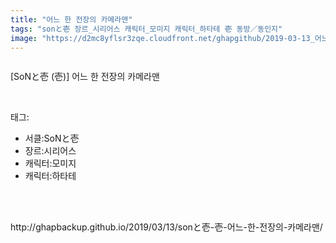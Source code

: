 ```yaml
---
title: "어느 한 전장의 카메라맨"
tags: "sonと壱 장르_시리어스 캐릭터_모미지 캐릭터_하타테 壱 동방／동인지"
image: "https://d2mc8yflsr3zqe.cloudfront.net/ghapgithub/2019-03-13_어느 한 전장의 카메라맨/001.jpg"
---
```

<div class="article">
<div class="article-entry" itemprop="articleBody">
<p><img alt="" src="{{ site.imgserver2 }}/ghapgithub/2019-03-13_어느 한 전장의 카메라맨/001.jpg"/><br/><img alt="" src="{{ site.imgserver2 }}/ghapgithub/2019-03-13_어느 한 전장의 카메라맨/002.jpg"/><br/><img alt="" src="{{ site.imgserver2 }}/ghapgithub/2019-03-13_어느 한 전장의 카메라맨/003.jpg"/><br/><img alt="" src="{{ site.imgserver2 }}/ghapgithub/2019-03-13_어느 한 전장의 카메라맨/004.jpg"/><br/><img alt="" src="{{ site.imgserver2 }}/ghapgithub/2019-03-13_어느 한 전장의 카메라맨/005.jpg"/><br/><img alt="" src="{{ site.imgserver2 }}/ghapgithub/2019-03-13_어느 한 전장의 카메라맨/006.jpg"/><br/><img alt="" src="{{ site.imgserver2 }}/ghapgithub/2019-03-13_어느 한 전장의 카메라맨/007.jpg"/><br/><img alt="" src="{{ site.imgserver2 }}/ghapgithub/2019-03-13_어느 한 전장의 카메라맨/008.jpg"/><br/><img alt="" src="{{ site.imgserver2 }}/ghapgithub/2019-03-13_어느 한 전장의 카메라맨/009.jpg"/><br/><img alt="" src="{{ site.imgserver2 }}/ghapgithub/2019-03-13_어느 한 전장의 카메라맨/010.jpg"/><br/><img alt="" src="{{ site.imgserver2 }}/ghapgithub/2019-03-13_어느 한 전장의 카메라맨/011.jpg"/><br/><img alt="" src="{{ site.imgserver2 }}/ghapgithub/2019-03-13_어느 한 전장의 카메라맨/012.jpg"/><br/><img alt="" src="{{ site.imgserver2 }}/ghapgithub/2019-03-13_어느 한 전장의 카메라맨/013.jpg"/><br/><img alt="" src="{{ site.imgserver2 }}/ghapgithub/2019-03-13_어느 한 전장의 카메라맨/014.jpg"/><br/><img alt="" src="{{ site.imgserver2 }}/ghapgithub/2019-03-13_어느 한 전장의 카메라맨/015.jpg"/><br/><img alt="" src="{{ site.imgserver2 }}/ghapgithub/2019-03-13_어느 한 전장의 카메라맨/016.jpg"/><br/><img alt="" src="{{ site.imgserver2 }}/ghapgithub/2019-03-13_어느 한 전장의 카메라맨/017.jpg"/><br/><img alt="" src="{{ site.imgserver2 }}/ghapgithub/2019-03-13_어느 한 전장의 카메라맨/018.jpg"/><br/><img alt="" src="{{ site.imgserver2 }}/ghapgithub/2019-03-13_어느 한 전장의 카메라맨/019.jpg"/></p>
<p>[SoNと壱 (壱)] 어느 한 전장의 카메라맨</p>
</div></div><br/>
<div class="tagTrail">
<p>태그: </p>
<ul>
<li>서클:SoNと壱</li>
<li>장르:시리어스</li>
<li>캐릭터:모미지</li>
<li>캐릭터:하타테</li>
</ul>
</div><br/>

<br/>
<p id="refer">http://ghapbackup.github.io/2019/03/13/sonと壱-壱-어느-한-전장의-카메라맨/</p>
<br/>

